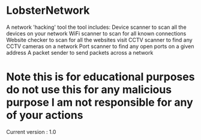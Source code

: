 # LobsterNetwork
A network 'hacking' tool the tool includes:
Device scanner to scan all the devices on your network
WiFi scanner to scan for all known connections
Website checker to scan for all the websites visit
CCTV scanner to find any CCTV cameras on a network
Port scanner to find any open ports on a given address
A packet sender to send packets across a network

# Note this is for educational purposes do not use this for any malicious purpose I am not responsible for any of your actions

Current version : 1.0
